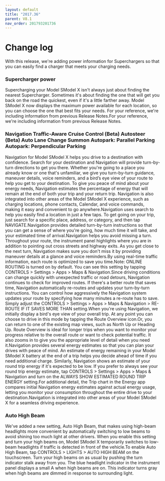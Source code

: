 ```yaml
---
layout: default
title: "2017.36"
parent: V8.1
nav_order: 201793201736
---
```


# Change log

With this release, we're adding power information for Superchargers so that you can easily find a charger that meets your charging needs.


### Supercharger power 



Supercharging your Model SModel X isn't always just about finding the nearest Supercharger. Sometimes it's about finding the one that will get you back on the road the quickest, even if it's a little farther away. Model SModel X now displays the maximum power available for each location, so you can choose the one that best fits your needs.
For your reference, we're including information from previous Release Notes.For your reference, we're including information from previous Release Notes.

### Navigation Traffic-Aware Cruise Control (Beta) Autosteer (Beta) Auto Lane Change Summon Autopark: Parallel Parking Autopark: Perpendicular Parking 

Navigation for Model SModel X helps you drive to a destination with confidence. Search for your destination and Navigation will provide turn-by-turn directions to get you there. Whether you're going to a place you already know or one that's unfamiliar, we give you turn-by-turn guidance, maneuver details, voice reminders, and a bird’s eye view of your route to help you get to your destination. To give you peace of mind about your energy needs, Navigation estimates the percentage of energy that will remain at the end of both your trip and your return trip. Navigation is also integrated into other areas of the Model SModel X experience, such as charging locations, phone contacts, Calendar, and voice commands, making it easy and convenient to go anywhere.Navigation uses search to help you easily find a location in just a few taps. To get going on your trip, just search for a specific place, address, or category, and then tap NAVIGATE.Navigation provides detailed turn-by-turn instructions so that you can get a sense of where you're going, how much time it will take, and your estimated time of arrival.Navigation helps you avoid missing a turn. Throughout your route, the instrument panel highlights where you are in addition to pointing out cross streets and highway exits. As you get close to the next turn, Navigation makes sure you don't miss it by providing maneuver details at a glance and voice reminders.By using real-time traffic information, each route is optimized to save you time.Note: ONLINE ROUTING is turned on by default. You can see this setting by tapping CONTROLS > Settings > Apps > Maps & Navigation.Since driving conditions can change quickly with unexpected traffic or road detours, Navigation continues to check for improved routes. If there's a better route that saves time, Navigation automatically re-routes and updates your turn-by-turn instructions. You can control how aggressively the Navigation system updates your route by specifying how many minutes a re-route has to save. Simply adjust the CONTROLS > Settings > Apps > Maps & Navigation > RE-ROUTE IF IT SAVES MORE THAN setting.When you're using Navigation, we initially display a bird's eye view of your overall trip. At any point you can choose to drive in this mode by tapping the Route Overview icon.Or, you can return to one of the existing map views, such as North Up or Heading Up. Route Overview is ideal for longer trips when you want to monitor your progress relative to the overall route or want to check potential traffic. It also zooms in to give you the appropriate level of detail when you need it.Navigation provides several energy estimates so that you can plan your drives with peace of mind. An estimate of energy remaining in your Model SModel X battery at the end of a trip helps you decide ahead of time if you need additional charge. Similarly, Navigation shows an estimate of your round trip energy if it's expected to be low. If you prefer to always see your round trip energy estimate, tap CONTROLS > Settings > Apps > Maps & Navigation and turn on the ALWAYS SHOW ESTIMATED ROUND TRIP ENERGY setting.For additional detail, the Trip chart in the Energy app compares initial Navigation energy estimates against actual energy usage, letting you monitor your consumption throughout the entire drive to your destination.Navigation is integrated into other areas of your Model SModel X for a seamless driving experience.

### Auto High Beam 

We've added a new setting, Auto High Beam, that makes using high-beam headlights more convenient by automatically switching to low beams to avoid shining too much light at other drivers. When you enable this setting and turn your high beams on, Model SModel X temporarily switches to low-beam headlights if traffic is detected in front of the vehicle.To enable Auto High Beam, tap CONTROLS > LIGHTS > AUTO HIGH BEAM on the touchscreen. Turn your high beams on as usual by pushing the turn indicator stalk away from you. The blue headlight indicator in the instrument panel displays a small A when high beams are on. This indicator turns gray when high beams are dimmed in response to surrounding light.